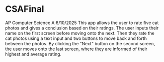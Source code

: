 # CSAFinal
 
AP Computer Science A
6/10/2025
This app allows the user to rate five cat photos and gives a conclusion based on their ratings. 
The user inputs their name on the first screen before moving onto the next. Then they rate the cat photos using a text input and two buttons to move back and forth between the photos. By clicking the "Next" button on the second screen, the user moves onto the last screen, where they are informed of their highest and average rating. 
